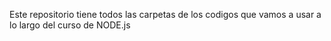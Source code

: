 Este repositorio tiene todos las carpetas de los codigos que vamos a usar a lo largo del curso de NODE.js